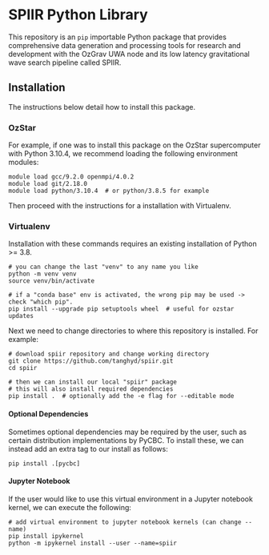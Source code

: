 # SPIIR Python Library

This repository is an `pip` importable Python package that provides comprehensive data generation and processing tools for research and development with the OzGrav UWA node and its low latency gravitational wave search pipeline called SPIIR.

## Installation

The instructions below detail how to install this package.

### OzStar

For example, if one was to install this package on the OzStar supercomputer with 
Python 3.10.4, we recommend loading the following environment modules:

  ```
  module load gcc/9.2.0 openmpi/4.0.2
  module load git/2.18.0
  module load python/3.10.4  # or python/3.8.5 for example
  ```

Then proceed with the instructions for a installation with Virtualenv.

### Virtualenv

Installation with these commands requires an existing installation of Python >= 3.8.

  ```
  # you can change the last "venv" to any name you like
  python -m venv venv
  source venv/bin/activate

  # if a "conda base" env is activated, the wrong pip may be used -> check "which pip".
  pip install --upgrade pip setuptools wheel  # useful for ozstar updates
  ```

Next we need to change directories to where this repository is installed. For example:

  ```
  # download spiir repository and change working directory
  git clone https://github.com/tanghyd/spiir.git
  cd spiir

  # then we can install our local "spiir" package
  # this will also install required dependencies
  pip install .  # optionally add the -e flag for --editable mode
  ```

#### Optional Dependencies

Sometimes optional dependencies may be required by the user, such as certain distribution implementations by PyCBC. To install these, we can instead add an extra tag to our install as follows:

  ```
  pip install .[pycbc]
  ```

#### Jupyter Notebook

If the user would like to use this virtual environment in a Jupyter notebook kernel, we can execute the following:

  ```
  # add virtual environment to jupyter notebook kernels (can change --name)
  pip install ipykernel
  python -m ipykernel install --user --name=spiir
  ```
